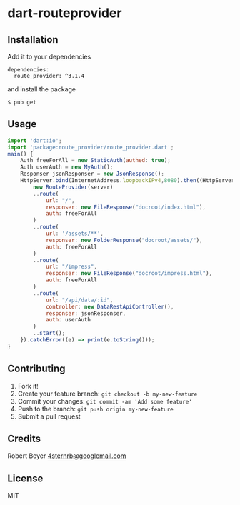 # dart-routeprovider

## Installation

Add it to your dependencies
```
dependencies:
  route_provider: ^3.1.4
```

and install the package
```
$ pub get
```

## Usage
```javascript
import 'dart:io';
import 'package:route_provider/route_provider.dart';
main() {
    Auth freeForAll = new StaticAuth(authed: true);
    Auth userAuth = new MyAuth();
    Responser jsonResponser = new JsonResponse();
    HttpServer.bind(InternetAddress.loopbackIPv4,8080).then((HttpServer server){
        new RouteProvider(server)
        ..route(
            url: "/",
            responser: new FileResponse("docroot/index.html"),
            auth: freeForAll
        )
        ..route(
            url: '/assets/**',
            responser: new FolderResponse("docroot/assets/"),
            auth: freeForAll
        )
        ..route(
            url: "/impress",
            responser: new FileResponse("docroot/impress.html"),
            auth: freeForAll
        )
        ..route(
            url: "/api/data/:id",
            controller: new DataRestApiController(),
            responser: jsonResponser,
            auth: userAuth
        )
        ..start();
    }).catchError((e) => print(e.toString()));
}
```

## Contributing

1. Fork it!
2. Create your feature branch: `git checkout -b my-new-feature`
3. Commit your changes: `git commit -am 'Add some feature'`
4. Push to the branch: `git push origin my-new-feature`
5. Submit a pull request

## Credits

Robert Beyer <4sternrb@googlemail.com>

## License

MIT
